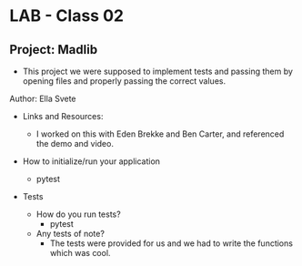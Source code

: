 # LAB - Class 02

## Project: Madlib

- This project we were supposed to implement tests and passing them by opening files and properly passing the correct values.  

Author: Ella Svete

- Links and Resources:
  - I worked on this with Eden Brekke and Ben Carter, and referenced the demo and video. 

- How to initialize/run your application
  - pytest

- Tests
  - How do you run tests?
    - pytest
  - Any tests of note?
    - The tests were provided for us and we had to write the functions which was cool.
